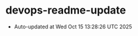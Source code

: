 # devops-readme-update
<!--START_SECTION:activity-->
- Auto-updated at Wed Oct 15 13:28:26 UTC 2025
<!--END_SECTION:activity-->
